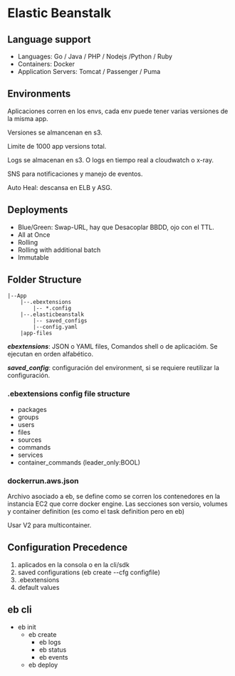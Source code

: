# Elastic Beanstalk



## Language support

- Languages: Go / Java / PHP / Nodejs /Python  / Ruby 
- Containers: Docker
- Application Servers: Tomcat / Passenger / Puma

## Environments

Aplicaciones corren en los envs, cada env puede tener varias versiones de la misma app.

Versiones se almancenan en s3.

Limite de 1000 app versions total.

Logs se almacenan en s3. O logs en tiempo real a cloudwatch o x-ray.

SNS para notificaciones y manejo de eventos.

Auto Heal: descansa en ELB y ASG.

## Deployments
- Blue/Green: Swap-URL, hay que Desacoplar BBDD, ojo con el TTL.
- All at Once
- Rolling
- Rolling with additional batch
- Immutable

## Folder Structure

    |--App
        |--.ebextensions
            |-- *.config
        |--.elasticbeanstalk
            |-- saved_configs
            |--config.yaml
        |app-files  

**_ebextensions_**: JSON o YAML files, Comandos shell o de aplicacióm. Se ejecutan en orden alfabético.<br>

**_saved_config_**: configuración del environment, si se requiere reutilizar la configuración.


### .ebextensions config file structure
- packages
- groups
- users
- files
- sources
- commands
- services
- container_commands (leader_only:BOOL)

### dockerrun.aws.json

Archivo asociado a eb, se define como se corren los contenedores en la instancia EC2 que corre docker engine. Las secciones son versio, volumes y container definition (es como el task definition pero en eb)

Usar V2 para multicontainer.

## Configuration Precedence

1. aplicados en la consola o en la cli/sdk
2. saved configurations (eb create --cfg configfile)
3. .ebextensions
4. default values

## eb cli
- eb init
    - eb create
        - eb logs
        - eb status
        - eb events
    - eb deploy